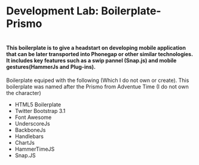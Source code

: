 <h1>Development Lab: Boilerplate- Prismo<h1>
<h4>This boilerplate is to give a headstart on developing mobile application that can be later transported into Phonegap or other similar technologies. It includes key features such as a swip pannel (Snap.js) and mobile gestures(HammerJs and Plug-ins). </h4>
<p>Boilerplate equiped with the following (Which I do not own or create). This boilerplate was named after the Prismo from Adventue Time (I do not own the character)</p>
<ul>
<li>HTML5 Boilerplate</li>
<li>Twitter Bootstrap 3.1</li>
<li>Font Awesome</li>
<li>UnderscoreJs</li>
<li>BackboneJs</li>
<li>Handlebars</li>
<li>ChartJs</li>
<li>HammerTimeJS</li>
<li>Snap.JS</li>
<ul>
